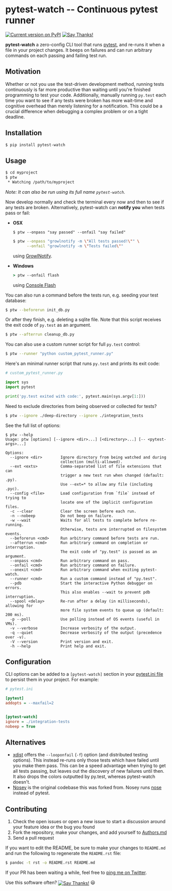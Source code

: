 pytest-watch -- Continuous pytest runner
========================================

[![Current version on PyPI](http://img.shields.io/pypi/v/pytest-watch.svg)][pypi]
[![Say Thanks!](https://img.shields.io/badge/Say%20Thanks-!-1EAEDB.svg)](https://saythanks.io/to/joeyespo)

**pytest-watch** a zero-config CLI tool that runs [pytest][], and re-runs it
when a file in your project changes. It beeps on failures and can run arbitrary
commands on each passing and failing test run.


Motivation
----------

Whether or not you use the test-driven development method, running tests
continuously is far more productive than waiting until you're finished
programming to test your code. Additionally, manually running `py.test` each
time you want to see if any tests were broken has more wait-time and cognitive
overhead than merely listening for a notification. This could be a crucial
difference when debugging a complex problem or on a tight deadline.


Installation
------------

```bash
$ pip install pytest-watch
```


Usage
-----

```bash
$ cd myproject
$ ptw
 * Watching /path/to/myproject
```

*Note: It can also be run using its full name `pytest-watch`.*

Now develop normally and check the terminal every now and then to see if any
tests are broken. Alternatively, pytest-watch can **notify you** when tests
pass or fail:

- **OSX**

  `$ ptw --onpass "say passed" --onfail "say failed"`

  ```bash
  $ ptw --onpass "growlnotify -m \"All tests passed!\"" \
        --onfail "growlnotify -m \"Tests failed\""
  ```

  using [GrowlNotify][].

- **Windows**

  ```bat
  > ptw --onfail flash
  ```

  using [Console Flash][]

You can also run a command before the tests run, e.g. seeding your test database:

```bash
$ ptw --beforerun init_db.py
```

Or after they finish, e.g. deleting a sqlite file. Note that this script receives
the exit code of `py.test` as an argument.

```bash
$ ptw --afterrun cleanup_db.py
```

You can also use a custom runner script for full `py.test` control:

```bash
$ ptw --runner "python custom_pytest_runner.py"
```

Here's an minimal runner script that runs `py.test` and prints its exit code:

```py
# custom_pytest_runner.py

import sys
import pytest

print('py.test exited with code:', pytest.main(sys.argv[1:]))
```

Need to exclude directories from being observed or collected for tests?

```bash
$ ptw --ignore ./deep-directory --ignore ./integration_tests
```

See the full list of options:

```
$ ptw --help
Usage: ptw [options] [--ignore <dir>...] [<directory>...] [-- <pytest-args>...]

Options:
  --ignore <dir>        Ignore directory from being watched and during
                        collection (multi-allowed).
  --ext <exts>          Comma-separated list of file extensions that can
                        trigger a new test run when changed (default: .py).
                        Use --ext=* to allow any file (including .pyc).
  --config <file>       Load configuration from `file` instead of trying to
                        locate one of the implicit configuration files.
  -c --clear            Clear the screen before each run.
  -n --nobeep           Do not beep on failure.
  -w --wait             Waits for all tests to complete before re-running.
                        Otherwise, tests are interrupted on filesystem events.
  --beforerun <cmd>     Run arbitrary command before tests are run.
  --afterrun <cmd>      Run arbitrary command on completion or interruption.
                        The exit code of "py.test" is passed as an argument.
  --onpass <cmd>        Run arbitrary command on pass.
  --onfail <cmd>        Run arbitrary command on failure.
  --onexit <cmd>        Run arbitrary command when exiting pytest-watch.
  --runner <cmd>        Run a custom command instead of "py.test".
  --pdb                 Start the interactive Python debugger on errors.
                        This also enables --wait to prevent pdb interruption.
  --spool <delay>       Re-run after a delay (in milliseconds), allowing for
                        more file system events to queue up (default: 200 ms).
  -p --poll             Use polling instead of OS events (useful in VMs).
  -v --verbose          Increase verbosity of the output.
  -q --quiet            Decrease verbosity of the output (precedence over -v).
  -V --version          Print version and exit.
  -h --help             Print help and exit.
```


Configuration
-------------

CLI options can be added to a `[pytest-watch]` section in your
[pytest.ini file][pytest.ini] to persist them in your project. For example:

```ini
# pytest.ini

[pytest]
addopts = --maxfail=2


[pytest-watch]
ignore = ./integration-tests
nobeep = True
```


Alternatives
------------

- [xdist][] offers the `--looponfail` (`-f`) option (and distributed testing
  options). This instead re-runs only those tests which have failed until you
  make them pass. This can be a speed advantage when trying to get all tests
  passing, but leaves out the discovery of new failures until then. It also
  drops the colors outputted by py.test, whereas pytest-watch doesn't.
- [Nosey][] is the original codebase this was forked from. Nosey runs [nose][]
  instead of pytest.


Contributing
------------

1. Check the open issues or open a new issue to start a discussion around
   your feature idea or the bug you found
2. Fork the repository, make your changes, and add yourself to [Authors.md][]
3. Send a pull request

If you want to edit the README, be sure to make your changes to `README.md` and
run the following to regenerate the `README.rst` file:

```bash
$ pandoc -t rst -o README.rst README.md
```

If your PR has been waiting a while, feel free to [ping me on Twitter][twitter].

Use this software often? <a href="https://saythanks.io/to/joeyespo" target="_blank"><img src="https://img.shields.io/badge/Say%20Thanks-!-1EAEDB.svg" align="center" alt="Say Thanks!"></a>
:smiley:


[pypi]: http://pypi.python.org/pypi/pytest-watch/
[pytest]: http://pytest.org/
[watchdog]: http://packages.python.org/watchdog
[growlnotify]: http://growl.info/downloads#generaldownloads
[console flash]: http://github.com/joeyespo/console-flash
[pytest.ini]: https://pytest.org/latest/customize.html
[xdist]: http://pypi.python.org/pypi/pytest-xdist
[nosey]: http://github.com/joeyespo/nosey
[nose]: http://nose.readthedocs.org/en/latest/
[authors.md]: ./AUTHORS.md
[twitter]: https://twitter.com/joeyespo
